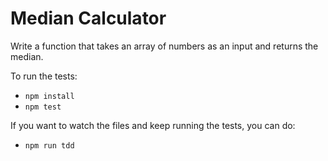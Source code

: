 # Median Calculator

Write a function that takes an array of numbers as an input and returns the median.

To run the tests:

- `npm install`
- `npm test`

If you want to watch the files and keep running the tests, you can do:

- `npm run tdd`
